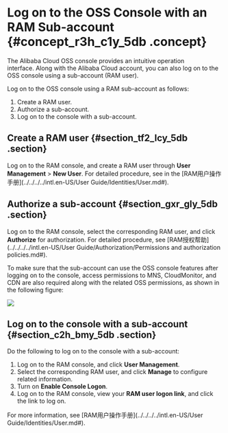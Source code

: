 # Log on to the OSS Console with an RAM Sub-account {#concept_r3h_c1y_5db .concept}

The Alibaba Cloud OSS console provides an intuitive operation interface. Along with the Alibaba Cloud account, you can also log on to the OSS console using a sub-account \(RAM user\).

Log on to the OSS console using a RAM sub-account as follows:

1.  Create a RAM user.
2.  Authorize a sub-account.
3.  Log on to the console with a sub-account.

## Create a RAM user {#section_tf2_lcy_5db .section}

Log on to the RAM console, and create a RAM user through **User Management** \> **New User**. For detailed procedure, see in the [RAM用户操作手册](../../../../intl.en-US/User Guide/Identities/User.md#).

## Authorize a sub-account {#section_gxr_gly_5db .section}

Log on to the RAM console, select the corresponding RAM user, and click **Authorize** for authorization. For detailed procedure, see [RAM授权帮助](../../../../intl.en-US/User Guide/Authorization/Permissions and authorization policies.md#).

To make sure that the sub-account can use the OSS console features after logging on to the console, access permissions to MNS, CloudMonitor, and CDN are also required along with the related OSS permissions, as shown in the following figure:

![](http://static-aliyun-doc.oss-cn-hangzhou.aliyuncs.com/assets/img/4737/15414849971495_en-US.PNG)

## Log on to the console with a sub-account {#section_c2h_bmy_5db .section}

Do the following to log on to the console with a sub-account:

1.  Log on to the RAM console, and click **User Management**.
2.  Select the corresponding RAM user, and click **Manage** to configure related information.
3.  Turn on **Enable Console Logon**.
4.  Log on to the RAM console, view your **RAM user logon link**, and click the link to log on.

For more information, see [RAM用户操作手册](../../../../intl.en-US/User Guide/Identities/User.md#).


